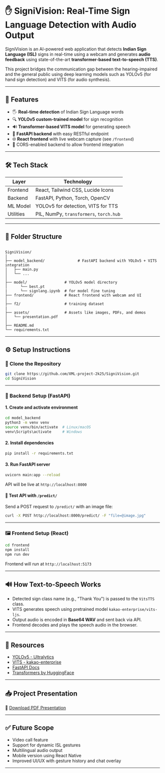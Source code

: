 
# ✋ SigniVision: Real-Time  Sign Language Detection with Audio Output

SigniVision is an AI-powered web application that detects **Indian Sign Language (ISL)** signs in real-time using a webcam and generates **audio feedback** using state-of-the-art **transformer-based text-to-speech (TTS)**.

This project bridges the communication gap between the hearing-impaired and the general public using deep learning models such as YOLOv5 (for hand sign detection) and VITS (for audio synthesis).


---

## 🚀 Features

- 🖐️ **Real-time detection** of Indian Sign Language words
- 🔍 **YOLOv5 custom-trained model** for sign recognition
- 🔊 **Transformer-based VITS model** for generating speech
- 🧠 **FastAPI backend** with easy RESTful endpoint
- 🌐 **React frontend** with live webcam capture (see `/frontend`)
- 🧪 CORS-enabled backend to allow frontend integration

---

## 🛠 Tech Stack

| Layer     | Technology                              |
|-----------|------------------------------------------|
| Frontend  | React, Tailwind CSS, Lucide Icons        |
| Backend   | FastAPI, Python, Torch, OpenCV           |
| ML Model  | YOLOv5 for detection, VITS for TTS       |
| Utilities | PIL, NumPy, `transformers`, `torch.hub`  |

---

## 📂 Folder Structure

```

SigniVision/
│
├── model_backend/               # FastAPI backend with YOLOv5 + VITS integration
│   ├── main.py
│   └── ...
│
├── model/                 # YOLOv5 model directory
│      └── best.pt
|      └── signlang.ipynb  # for model fine tuning 
├── frontend/              # React frontend with webcam and UI
│
├── f2/                    # training dataset
|
├── assets/                # Assets like images, PDFs, and demos
│   └── presentation.pdf
│
├── README.md
└── requirements.txt

````

---

## ⚙️ Setup Instructions

### 🔁 Clone the Repository

```bash
git clone https://github.com/XML-project-2k25/SigniVision.git
cd SigniVision
````

---

### 🧠 Backend Setup (FastAPI)

#### 1. Create and activate environment

```bash
cd model_backend
python3 -m venv venv
source venv/bin/activate  # Linux/macOS
venv\Scripts\activate     # Windows
```

#### 2. Install dependencies

```bash
pip install -r requirements.txt
```

#### 3. Run FastAPI server

```bash
uvicorn main:app --reload
```

API will be live at `http://localhost:8000`

#### 🧪 Test API with `/predict/`

Send a POST request to `/predict/` with an image file:

```bash
curl -X POST http://localhost:8000/predict/ -F "file=@image.jpg"
```

---

### 🖼 Frontend Setup (React)

```bash
cd frontend
npm install
npm run dev
```

Frontend will run at `http://localhost:5173`

---

## 🔊 How Text-to-Speech Works

* Detected sign class name (e.g., "Thank You") is passed to the `VitsTTS` class.
* VITS generates speech using pretrained model `kakao-enterprise/vits-ljs`.
* Output audio is encoded in **Base64 WAV** and sent back via API.
* Frontend decodes and plays the speech audio in the browser.

---

## 📄 Resources

* [YOLOv5 - Ultralytics](https://github.com/ultralytics/yolov5)
* [VITS - kakao-enterprise](https://huggingface.co/kakao-enterprise/vits-ljs)
* [FastAPI Docs](https://fastapi.tiangolo.com/)
* [Transformers by HuggingFace](https://huggingface.co/transformers/)

---

## 📥 Project Presentation

📄 [Download PDF Presentation](https://github.com/XML-project-2k25/SigniVision/blob/main/assets/presentation.pdf?raw=true)

---

## ✅ Future Scope

* Video call feature
* Support for dynamic ISL gestures
* Multilingual audio output
* Mobile version using React Native
* Improved UI/UX with gesture history and chat overlay

---


